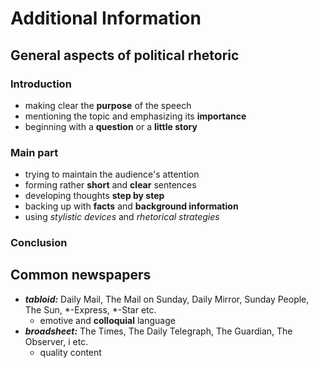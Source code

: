 # Additional Information

## General aspects of political rhetoric

### Introduction
- making clear the **purpose** of the speech
- mentioning the topic and emphasizing its **importance**
- beginning with a **question** or a **little story**

### Main part
- trying to maintain the audience's attention
- forming rather **short** and **clear** sentences
- developing thoughts **step by step**
- backing up with **facts** and **background information**
- using *stylistic devices* and *rhetorical strategies*

### Conclusion


## Common newspapers

- ***tabloid:*** Daily Mail, The Mail on Sunday, Daily Mirror, Sunday People, The Sun, *-Express, *-Star etc.
	- emotive and **colloquial** language
- ***broadsheet:*** The Times, The Daily Telegraph, The Guardian, The Observer, i etc.
	- quality content

<!--stackedit_data:
eyJoaXN0b3J5IjpbLTMwMzIyMTIyN119
-->